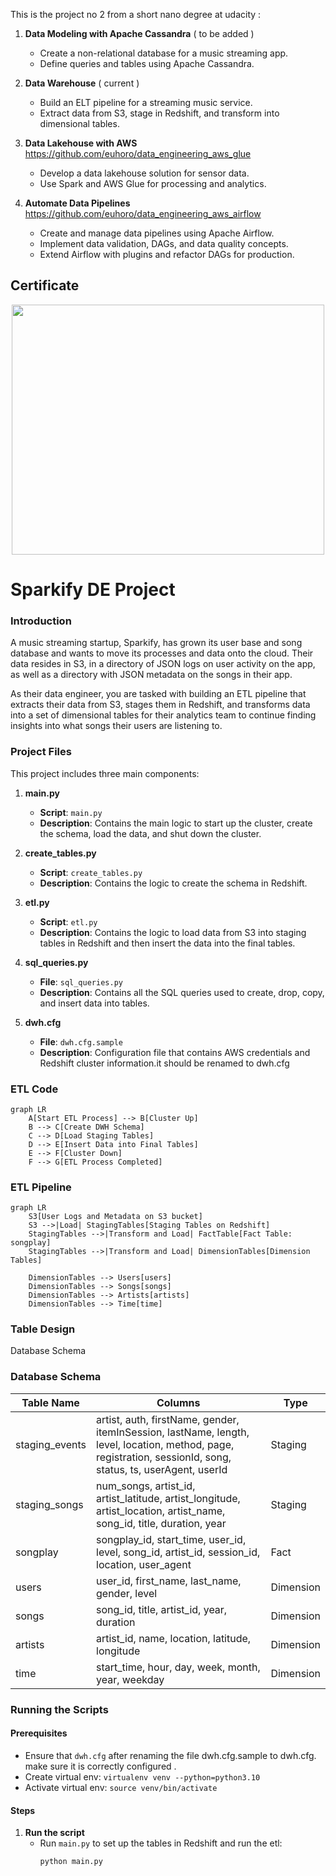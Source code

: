 This is the project no 2 from a short nano degree at udacity :  


1. **Data Modeling with Apache Cassandra** ( to be added ) 
   - Create a non-relational database for a music streaming app.
   - Define queries and tables using Apache Cassandra.

2. **Data Warehouse**  ( current ) 
   - Build an ELT pipeline for a streaming music service.
   - Extract data from S3, stage in Redshift, and transform into dimensional tables.

3. **Data Lakehouse with AWS** https://github.com/euhoro/data_engineering_aws_glue
   - Develop a data lakehouse solution for sensor data.
   - Use Spark and AWS Glue for processing and analytics.

4. **Automate Data Pipelines** https://github.com/euhoro/data_engineering_aws_airflow
   - Create and manage data pipelines using Apache Airflow.
   - Implement data validation, DAGs, and data quality concepts.
   - Extend Airflow with plugins and refactor DAGs for production.

## Certificate
<p align="center">
  <img src="certificate.jpg" width="500" height="400">
</p>



# Sparkify DE Project

### Introduction

A music streaming startup, Sparkify, has grown its user base and song database and wants to move its processes and data onto the cloud. Their data resides in S3, in a directory of JSON logs on user activity on the app, as well as a directory with JSON metadata on the songs in their app.

As their data engineer, you are tasked with building an ETL pipeline that extracts their data from S3, stages them in Redshift, and transforms data into a set of dimensional tables for their analytics team to continue finding insights into what songs their users are listening to.

### Project Files

This project includes three main components:

1. **main.py**
   - **Script**: `main.py`
   - **Description**: Contains the main logic to start up the cluster, create the schema, load the data, and shut down the cluster.

2. **create_tables.py**
   - **Script**: `create_tables.py`
   - **Description**: Contains the logic to create the schema in Redshift.

3. **etl.py**
   - **Script**: `etl.py`
   - **Description**: Contains the logic to load data from S3 into staging tables in Redshift and then insert the data into the final tables.

4. **sql_queries.py**
   - **File**: `sql_queries.py`
   - **Description**: Contains all the SQL queries used to create, drop, copy, and insert data into tables.

5. **dwh.cfg**
   - **File**: `dwh.cfg.sample`
   - **Description**: Configuration file that contains AWS credentials and Redshift cluster information.it should be renamed to dwh.cfg

### ETL Code

```mermaid
graph LR
    A[Start ETL Process] --> B[Cluster Up]
    B --> C[Create DWH Schema]
    C --> D[Load Staging Tables]
    D --> E[Insert Data into Final Tables]
    E --> F[Cluster Down]
    F --> G[ETL Process Completed]
```

### ETL Pipeline

```mermaid
graph LR
    S3[User Logs and Metadata on S3 bucket]
    S3 -->|Load| StagingTables[Staging Tables on Redshift]
    StagingTables -->|Transform and Load| FactTable[Fact Table: songplay]
    StagingTables -->|Transform and Load| DimensionTables[Dimension Tables]
    
    DimensionTables --> Users[users]
    DimensionTables --> Songs[songs]
    DimensionTables --> Artists[artists]
    DimensionTables --> Time[time]
```

### Table Design

Database Schema

### Database Schema

| Table Name       | Columns                                                                                                   | Type      |
|------------------|-----------------------------------------------------------------------------------------------------------|-----------|
| staging_events   | artist, auth, firstName, gender, itemInSession, lastName, length, level, location, method, page, registration, sessionId, song, status, ts, userAgent, userId | Staging   |
| staging_songs    | num_songs, artist_id, artist_latitude, artist_longitude, artist_location, artist_name, song_id, title, duration, year | Staging   |
| songplay         | songplay_id, start_time, user_id, level, song_id, artist_id, session_id, location, user_agent | Fact      |
| users            | user_id, first_name, last_name, gender, level                                                             | Dimension |
| songs            | song_id, title, artist_id, year, duration                                                                 | Dimension |
| artists          | artist_id, name, location, latitude, longitude                                                            | Dimension |
| time             | start_time, hour, day, week, month, year, weekday                                                         | Dimension |


### Running the Scripts

#### Prerequisites
- Ensure that `dwh.cfg` after renaming the file dwh.cfg.sample to dwh.cfg. make sure it is correctly configured .
- Create virtual env: `virtualenv venv --python=python3.10`
- Activate virtual env: `source venv/bin/activate`

#### Steps

1. **Run the script**
   - Run `main.py` to set up the tables in Redshift and run the etl:
     ```bash
     python main.py
     ```
